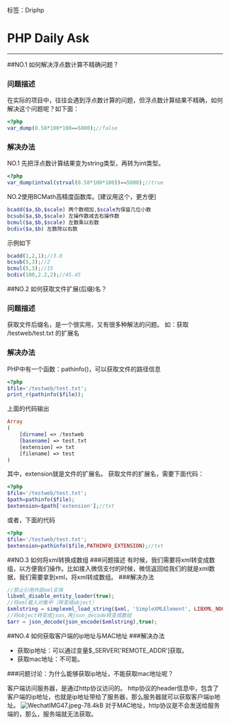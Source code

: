 ﻿标签：Driphp
# PHP Daily Ask

---

##NO.1 如何解决浮点数计算不精确问题？

### 问题描述
在实际的项目中，往往会遇到浮点数计算的问题，但浮点数计算结果不精确，如何解决这个问题呢？如下面：

```php
<?php
var_dump(0.58*100*100==5800);//false
```
### 解决办法
NO.1 先把浮点数计算结果变为string类型，再转为int类型。
```php
<?php
var_dump(intval(strval(0.58*100*100))==5800);//true
```
NO.2使用BCMath高精度函数库。[建议用这个，更方便]
```php
bcadd($a,$b,$scale) 两个数相加,$scale为保留几位小数
bcsub($a,$b,$scale) 左操作数减去右操作数
bcmul($a,$b,$scale) 左数乘以右数
bcdiv($a,$b) 左数除以右数
```
示例如下
```php
bcadd(1,2,1);//3.0
bcsub(5,3);//2
bcmul(5,3);//15
bcdiv(100,2.2,2);//45.45
```
##NO.2 如何获取文件扩展(后缀)名？
### 问题描述
获取文件后缀名，是一个很实用，又有很多种解法的问题。
如：获取 /testweb/test.txt 的扩展名
### 解决办法
PHP中有一个函数：pathinfo()，可以获取文件的路径信息
```php
<?php
$file='/testweb/test.txt';
print_r(pathinfo($file));
```
上面的代码输出
```php
Array
(
    [dirname] => /testweb
    [basename] => test.txt
    [extension] => txt
    [filename] => test
)
```
其中，extension就是文件的扩展名。
获取文件的扩展名，需要下面代码：
```php
<?php
$file='/testweb/test.txt';
$path=pathinfo($file);
$extension=$path['extension'];//txt
```
或者，下面的代码
```php
<?php
$file='/testweb/test.txt';
$extension=pathinfo($file,PATHINFO_EXTENSION);//txt
```
##NO.3 如何将xml转换成数组
###问题描述
有时候，我们需要将xml转变成数组，以方便我们操作。比如接入微信支付的时候，微信返回给我们的就是xml数据，我们需要拿到xml，将xml转成数组。
###解决办法
```php
//禁止引用外部xml实体 
libxml_disable_entity_loader(true); 
//将xml载入对象中（转变成object）
$xmlstring = simplexml_load_string($xml, 'SimpleXMLElement', LIBXML_NOCDATA); 
//将object转变成json,再json_decode转变成数组
$arr = json_decode(json_encode($xmlstring),true); 
```
##NO.4 如何获取客户端的ip地址与MAC地址
###解决办法
 - 获取ip地址：可以通过变量$_SERVER['REMOTE_ADDR']获取。
 - 获取mac地址：不可能。

###问题讨论：为什么能够获取ip地址，不能获取mac地址呢？

客户端访问服务器，是通过http协议访问的。
http协议的header信息中，包含了客户端的ip地址，也就是ip地址带给了服务器，那么服务器就可以获取客户端ip地址。
![WechatIMG47.jpeg-78.4kB][1]
对于MAC地址，http协议是不会发送给服务端的，那么，服务端就无法获取。

 


  [1]: http://static.zybuluo.com/ericliu001/a4xb3xao973plbx05pczr0wz/WechatIMG47.jpeg